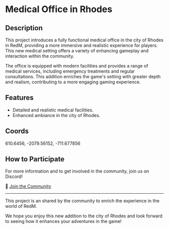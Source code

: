 # Medical Office in Rhodes

## Description
This project introduces a fully functional medical office in the city of Rhodes in RedM, providing a more immersive and realistic experience for players. This new medical setting offers a variety of enhancing gameplay and interaction within the community.

The office is equipped with modern facilities and provides a range of medical services, including emergency treatments and regular consultations. This addition enriches the game's setting with greater depth and realism, contributing to a more engaging gaming experience.

## Features
- Detailed and realistic medical facilities.
- Enhanced ambiance in the city of Rhodes.

## Coords

610.6456, -2079.56152, -711.677856

## How to Participate
For more information and to get involved in the community, join us on Discord!

🔗 [Join the Community](https://discord.gg/fBAQTBRvat)

---

This project is an shared by the community to enrich the experience in the world of RedM.

We hope you enjoy this new addition to the city of Rhodes and look forward to seeing how it enhances your adventures in the game!
